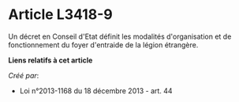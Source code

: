 # Article L3418-9

Un décret en Conseil d'Etat définit les modalités d'organisation et de fonctionnement du foyer d'entraide de la légion
étrangère.

**Liens relatifs à cet article**

_Créé par_:

  - Loi n°2013-1168 du 18 décembre 2013 - art. 44

